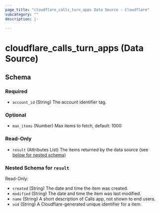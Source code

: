 ```yaml
---
page_title: "cloudflare_calls_turn_apps Data Source - Cloudflare"
subcategory: ""
description: |-
  
---
```


# cloudflare_calls_turn_apps (Data Source)




<!-- schema generated by tfplugindocs -->
## Schema

### Required

- `account_id` (String) The account identifier tag.

### Optional

- `max_items` (Number) Max items to fetch, default: 1000

### Read-Only

- `result` (Attributes List) The items returned by the data source (see [below for nested schema](#nestedatt--result))

<a id="nestedatt--result"></a>
### Nested Schema for `result`

Read-Only:

- `created` (String) The date and time the item was created.
- `modified` (String) The date and time the item was last modified.
- `name` (String) A short description of Calls app, not shown to end users.
- `uid` (String) A Cloudflare-generated unique identifier for a item.


